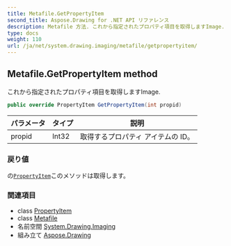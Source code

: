 ```yaml
---
title: Metafile.GetPropertyItem
second_title: Aspose.Drawing for .NET API リファレンス
description: Metafile 方法. これから指定されたプロパティ項目を取得しますImage.
type: docs
weight: 110
url: /ja/net/system.drawing.imaging/metafile/getpropertyitem/
---
```

## Metafile.GetPropertyItem method

これから指定されたプロパティ項目を取得しますImage.

```csharp
public override PropertyItem GetPropertyItem(int propid)
```

| パラメータ | タイプ | 説明 |
| --- | --- | --- |
| propid | Int32 | 取得するプロパティ アイテムの ID。 |

### 戻り値

の[`PropertyItem`](../../propertyitem/)このメソッドは取得します。

### 関連項目

* class [PropertyItem](../../propertyitem/)
* class [Metafile](../)
* 名前空間 [System.Drawing.Imaging](../../metafile/)
* 組み立て [Aspose.Drawing](../../../)


